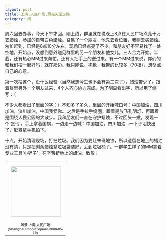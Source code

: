 ```yaml
---
layout: post
title: 上海.人民广场.照亮天堂之路
category: 闲
---
```

周六回去办事，今天下午才回。刚上线，群里就在说晚上8点在人民广场点亮十万支蜡烛，参加的自带白色蜡烛。召集了一个朋友，他先去看位置，我则去买蜡烛。匆忙赶到，已经是8点10分左右，现场已经点亮了不少。和朋友好不容易找了一处空地，开始点，没想到意外碰见群里的另一个朋友和他女儿，三人合力开始。半截，还有热心MM过来帮忙，还有人把手上的送过来。有一个MM过来说，你们的和我们摆一起好吗，就在那边。我只能说，抱歉，我带的比较多（70根），想尽点自己的心意。

第一次摆这个，没什么经验（当然我想今生也不会有第二次了），蜡烛带少了。跟着群里另外一个朋友过来，4个人齐心协力完成。为了明显看出字，所以用了缩写：（

不少人都看出了里面的字：）不知多了多久，里层的开始喊口号：中国加油，四川加油，汶川加油，中国我爱你... 之后是手拉手绕圈，跟着是放飞孔明灯，再跟着是围绕人民公园的大散步。我和朋友们一直在守护蜡烛，不过回头一撇，发现一个‘乞丐’，手上拿着国旗，一边走一边喊：中国加油，四川加油...一下子泪快出了，赶紧拿手机拍下。

十点，开始清理现场，打扫垃圾。我们因为要赶末班地铁，所以遗留在地上的蜡油没有清，只是把剩余蜡烛拿垃圾袋装好，丢到垃圾桶了。一群学生样子的MM拿着专业工具‘小铲子’，在辛苦铲地上的蜡油，致敬！

<table style="width:194px;"><tr><td align="center" style="height:194px;background:url(https://picasaweb.google.com/s/c/transparent_album_background.gif) no-repeat left"><a href="https://picasaweb.google.com/100176428078475760122/ShanghaiPeopleSquare20080519?authuser=0&feat=embedwebsite"><img src="https://lh6.googleusercontent.com/-yfbywybXIhc/TV_1AGjbqyE/AAAAAAAAAhw/Ck9xAwc0fQI/s160-c/ShanghaiPeopleSquare20080519.jpg" width="160" height="160" style="margin:1px 0 0 4px;"></a></td></tr><tr><td style="text-align:center;font-family:arial,sans-serif;font-size:11px"><a href="https://picasaweb.google.com/100176428078475760122/ShanghaiPeopleSquare20080519?authuser=0&feat=embedwebsite" style="color:#4D4D4D;font-weight:bold;text-decoration:none;">风景.上海.人民广场(Shanghai.PeopleSquare.2008-05-19)</a></td></tr></table>